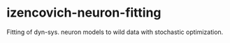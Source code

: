 # izencovich-neuron-fitting
Fitting of dyn-sys. neuron models to wild data with stochastic optimization.
